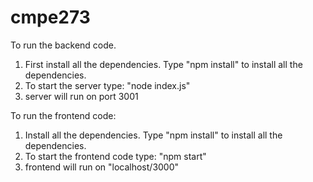 # cmpe273

To run the backend code.
1. First install all the dependencies. Type "npm install" to install all the dependencies. 
2. To start the server type: "node index.js" 
3. server will run on port 3001

To run the frontend code:
1. Install all the dependencies. Type "npm install" to install all the dependencies. 
2. To start the frontend code type: "npm start"
3. frontend will run on "localhost/3000"
